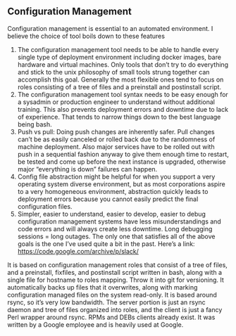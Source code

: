 ## Configuration Management

Configuration management is essential to an automated environment. I believe the choice of tool boils down to these features
1. The configuration management tool needs to be able to handle every single type of deployment environment including docker images, bare hardware and virtual machines. Only tools that don’t try to do everything and stick to the unix philosophy of small tools strung together can accomplish this goal. Generally the most flexible ones tend to focus on roles consisting of a tree of files and a preinstall and postinstall script.
2. The configuration management tool syntax needs to be easy enough for a sysadmin or production engineer to understand without additional training. This also prevents deployment errors and downtime due to lack of experience. That tends to narrow things down to the best language being bash.
3. Push vs pull: Doing push changes are inherently safer. Pull changes can’t be as easily canceled or rolled back due to the randomness of machine deployment. Also major services have to be rolled out with push in a sequential fashion anyway to give them enough time to restart, be tested and come up before the next instance is upgraded, otherwise major “everything is down” failures can happen.
4. Config file abstraction might be helpful for when you support a very operating system diverse environment, but as most corporations aspire to a very homogeneous environment, abstraction quickly leads to deployment errors because you cannot easily predict the final configuration files.
5. Simpler, easier to understand, easier to develop, easier to debug configuration management systems have less misunderstandings and code errors and will always create less downtime. Long debugging sessions = long outages.
The only one that satisfies all of the above goals is the one I’ve used quite a bit in the past. Here’s a link: https://code.google.com/archive/p/slack/

It is based on configuration management roles that consist of a tree of files, and a preinstall, fixfiles, and postinstall script written in bash, along with a single file for hostname to roles mapping. Throw it into git for versioning. It automatically backs up files that it overwrites, along with marking configuration managed files on the system read-only. It is based around rsync, so it’s very low bandwidth. The server portion is just an rsync daemon and tree of files organized into roles, and the client is just a fancy Perl wrapper around rsync. RPMs and DEBs clients already exist. It was written by a Google employee and is heavily used at Google. 
